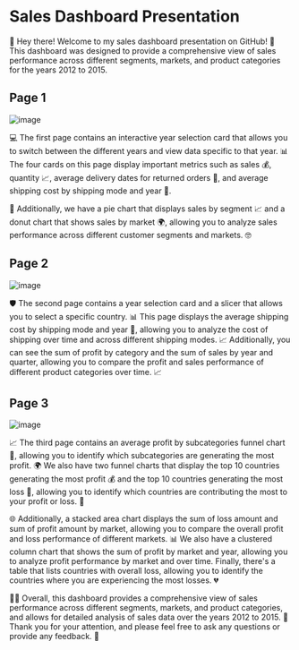 # Sales Dashboard Presentation
👋 Hey there! Welcome to my sales dashboard presentation on GitHub! 🚀 This dashboard was designed to provide a comprehensive view of sales performance across different segments, markets, and product categories for the years 2012 to 2015.



## Page 1

![image](https://user-images.githubusercontent.com/115613059/234096182-b011da9f-3962-4a7b-8042-95fbb633481e.png)


💻 The first page contains an interactive year selection card that allows you to switch between the different years and view data specific to that year. 📊 The four cards on this page display important metrics such as sales 💰, quantity 📈, average delivery dates for returned orders 📅, and average shipping cost by shipping mode and year 🚚.

🍕 Additionally, we have a pie chart that displays sales by segment 📈 and a donut chart that shows sales by market 🌍, allowing you to analyze sales performance across different customer segments and markets. 🤓

## Page 2

![image](https://user-images.githubusercontent.com/115613059/234096289-7cbb022a-6243-4671-bd14-b8d5d877aaf8.png)


🛡️ The second page contains a year selection card and a slicer that allows you to select a specific country. 📊 This page displays the average shipping cost by shipping mode and year 🚚, allowing you to analyze the cost of shipping over time and across different shipping modes. 📈 Additionally, you can see the sum of profit by category and the sum of sales by year and quarter, allowing you to compare the profit and sales performance of different product categories over time. 📈

## Page 3

![image](https://user-images.githubusercontent.com/115613059/234096373-5a209fb9-e07a-4644-ac85-349768381fa6.png)


📈 The third page contains an average profit by subcategories funnel chart 🌟, allowing you to identify which subcategories are generating the most profit. 🌍 We also have two funnel charts that display the top 10 countries generating the most profit 💰 and the top 10 countries generating the most loss 💸, allowing you to identify which countries are contributing the most to your profit or loss. 🤔

🌐 Additionally, a stacked area chart displays the sum of loss amount and sum of profit amount by market, allowing you to compare the overall profit and loss performance of different markets. 📊 We also have a clustered column chart that shows the sum of profit by market and year, allowing you to analyze profit performance by market and over time. Finally, there's a table that lists countries with overall loss, allowing you to identify the countries where you are experiencing the most losses. 💔

👨‍💼 Overall, this dashboard provides a comprehensive view of sales performance across different segments, markets, and product categories, and allows for detailed analysis of sales data over the years 2012 to 2015. 🙌 Thank you for your attention, and please feel free to ask any questions or provide any feedback. 🤗

